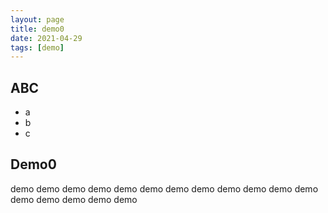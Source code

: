 ```yaml
---
layout: page
title: demo0
date: 2021-04-29
tags: [demo]
---
```


## ABC

- a
- b
- c

## Demo0

demo demo demo demo demo demo demo demo demo demo demo demo demo demo demo demo demo 